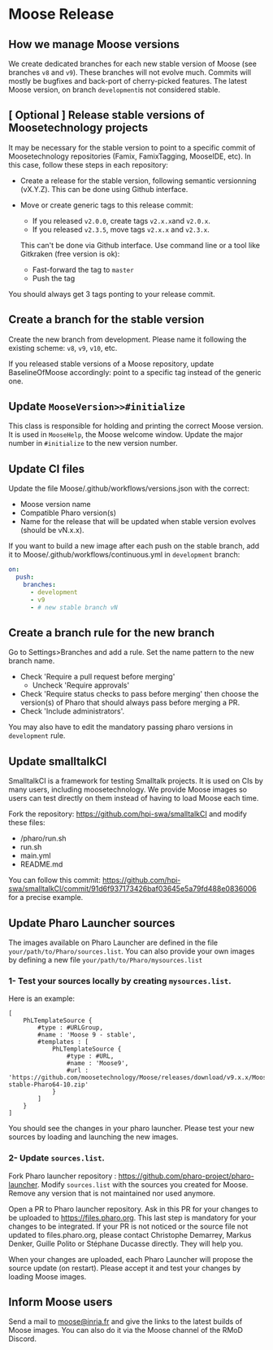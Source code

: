 # Moose Release

## How we manage Moose versions

We create dedicated branches for each new stable version of Moose (see branches `v8` and `v9`).
These branches will not evolve much. Commits will mostly be bugfixes and back-port of cherry-picked features.
The latest Moose version, on branch `development`is not considered stable.

## [ Optional ] Release stable versions of Moosetechnology projects
It may be necessary for the stable version to point to a specific commit of Moosetechnology repositories (Famix, FamixTagging, MooseIDE, etc). In this case, follow these steps in each repository:
- Create a release for the stable version, following semantic versionning (vX.Y.Z). This can be done using Github interface.
- Move or create generic tags to this release commit:
    - If you released `v2.0.0`, create tags `v2.x.x`and `v2.0.x`.
    - If you released `v2.3.5`, move tags `v2.x.x` and `v2.3.x`.

  This can't be done via Github interface. Use command line or a tool like Gitkraken (free version is ok):
  - Fast-forward the tag to `master`
  - Push the tag

You should always get 3 tags ponting to your release commit.

## Create a branch for the stable version

Create the new branch from development. Please name it following the existing scheme: `v8`, `v9`, `v10`, etc.

If you released stable versions of a Moose repository, update BaselineOfMoose accordingly: point to a specific tag instead of the generic one.

## Update `MooseVersion>>#initialize`

This class is responsible for holding and printing the correct Moose version. It is used in `MooseHelp`, the Moose welcome window.
Update the major number in `#initialize` to the new version number.

## Update CI files

Update the file Moose/.github/workflows/versions.json with the correct:
  - Moose version name
  - Compatible Pharo version(s)
  - Name for the release that will be updated when stable version evolves (should be vN.x.x).

If you want to build a new image after each push on the stable branch, add it to Moose/.github/workflows/continuous.yml in `development` branch:
```yaml
on:
  push:
    branches:
      - development
      - v9
      - # new stable branch vN
```

## Create a branch rule for the new branch

Go to Settings>Branches and add a rule.
Set the name pattern to the new branch name.
- Check 'Require a pull request before merging'
  - Uncheck 'Require approvals'
- Check 'Require status checks to pass before merging' then choose the version(s) of Pharo that should always pass before merging a PR.
- Check 'Include administrators'.

You may also have to edit the mandatory passing pharo versions in `development` rule.

## Update smalltalkCI

SmalltalkCI is a framework for testing Smalltalk projects. It is used on CIs by many users, including moosetechnology.
We provide Moose images so users can test directly on them instead of having to load Moose each time.

Fork the repository: https://github.com/hpi-swa/smalltalkCI and modify these files:
- /pharo/run.sh
- run.sh
- main.yml
- README.md

You can follow this commit: https://github.com/hpi-swa/smalltalkCI/commit/91d6f937173426baf03645e5a79fd488e0836006 for a precise example.

## Update Pharo Launcher sources

The images available on Pharo Launcher are defined in the file `your/path/to/Pharo/sources.list`.
You can also provide your own images by defining a new file `your/path/to/Pharo/mysources.list`
### 1- Test your sources locally by creating `mysources.list`.

Here is an example:
```
[
	PhLTemplateSource {
		#type : #URLGroup,
		#name : 'Moose 9 - stable',
		#templates : [
			PhLTemplateSource {
				#type : #URL,
				#name : 'Moose9',
				#url : 'https://github.com/moosetechnology/Moose/releases/download/v9.x.x/Moose9-stable-Pharo64-10.zip'
			}
		]
	}
]
```
You should see the changes in your pharo launcher. Please test your new sources by loading and launching the new images.

### 2- Update `sources.list`.

Fork Pharo launcher repository : https://github.com/pharo-project/pharo-launcher.
Modify `sources.list` with the sources you created for Moose. Remove any version that is not maintained nor used anymore.

Open a PR to Pharo launcher repository. Ask in this PR for your changes to be uploaded to https://files.pharo.org. This last step is mandatory for your changes to be integrated. If your PR is not noticed or the source file not updated to files.pharo.org, please contact Christophe Demarrey, Markus Denker, Guille Polito or Stéphane Ducasse directly. They will help you.

When your changes are uploaded, each Pharo Launcher will propose the source update (on restart). Please accept it and test your changes by loading Moose images.

## Inform Moose users
Send a mail to moose@inria.fr and give the links to the latest builds of Moose images. You can also do it via the Moose channel of the RMoD Discord.
